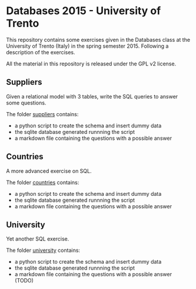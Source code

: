 # Databases 2015 - University of Trento
This repository contains some exercises given in the Databases class at the University of Trento (Italy)
in the spring semester 2015. Following a description of the exercises.

All the material in this repository is released under the GPL v2 license.

## Suppliers
Given a relational model with 3 tables, write the SQL queries to answer some questions.

The folder [suppliers](suppliers) contains:
  * a python script to create the schema and insert dummy data
  * the sqlite database generated runnning the script
  * a markdown file containing the questions with a possible answer

## Countries
A more advanced exercise on SQL.

The folder [countries](countries) contains:
  * a python script to create the schema and insert dummy data
  * the sqlite database generated runnning the script
  * a markdown file containing the questions with a possible answer

## University
Yet another SQL exercise.

The folder [university](university) contains:
  * a python script to create the schema and insert dummy data
  * the sqlite database generated runnning the script
  * a markdown file containing the questions with a possible answer (TODO)
